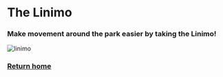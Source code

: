 # The Linimo
### Make movement around the park easier by taking the Linimo!
![linimo]()

### [Return home](https://github.com/mollyjones2023/ghibli-simulacrum/tree/main#readme)
